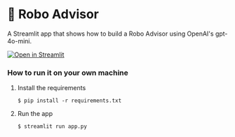 # 💬 Robo Advisor

A Streamlit app that shows how to build a Robo Advisor using OpenAI's gpt-4o-mini.

[![Open in Streamlit](https://static.streamlit.io/badges/streamlit_badge_black_white.svg)](https://mdonc8iesse5ueoaappnyuq.streamlit.app/)

### How to run it on your own machine

1. Install the requirements

   ```
   $ pip install -r requirements.txt
   ```

2. Run the app

   ```
   $ streamlit run app.py
   ```
